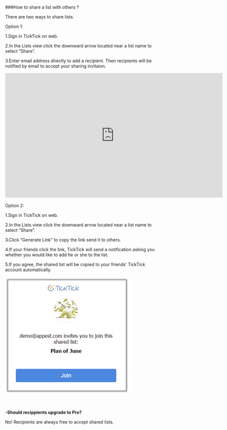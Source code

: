 ###How to share a list with others ?

There are two ways to share lists.

Option 1: 

1.Sign in TickTick on web. 

2.In the Lists view click the downward arrow located near a list name to select “Share”.

3.Enter email address directly to add a recipient. Then recipients will be notified by email to accept your sharing invitaion.


<iframe width="700" height="400" src="https://www.youtube.com/embed/YuD9gS2DQyY?list=PLbWRKVi0_aTH4wo0Z2kCuMy7RHV7t9onw" frameborder="0" allowfullscreen></iframe>


<br />

Option 2:

1.Sign in TickTick on web. 

2.In the Lists view click the downward arrow located near a list name to select “Share”.

3.Click “Generate Link” to copy the link send it to others. 

4.If your friends click the link, TickTick will send a notification asking you whether you would like to add he or she to the list.

5.If you agree, the shared list will be copied to your friends’ TickTick account automatically. 

![](../images/websharelink.png)



<br />

**-Should recippients upgrade to Pro?**

No! Recipients are always free to accept shared lists. 





